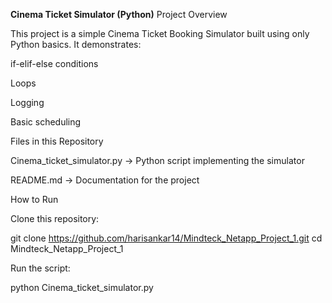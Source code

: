 **Cinema Ticket Simulator (Python)**
Project Overview

This project is a simple Cinema Ticket Booking Simulator built using only Python basics.
It demonstrates:

if-elif-else conditions

Loops

Logging

Basic scheduling

Files in this Repository

Cinema_ticket_simulator.py → Python script implementing the simulator

README.md → Documentation for the project

How to Run

Clone this repository:

git clone https://github.com/harisankar14/Mindteck_Netapp_Project_1.git
cd Mindteck_Netapp_Project_1


Run the script:

python Cinema_ticket_simulator.py
